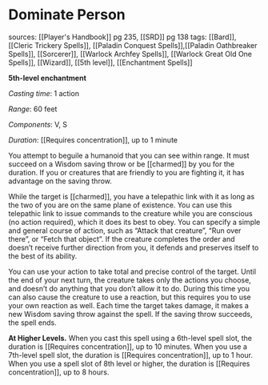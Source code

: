 # Dominate Person
sources: [[Player's Handbook]] pg 235, [[SRD]] pg 138
tags: [[Bard]], [[Cleric Trickery Spells]], [[Paladin Conquest Spells]],[[Paladin Oathbreaker Spells]], [[Sorcerer]], [[Warlock Archfey Spells]], [[Warlock Great Old One Spells]], [[Wizard]], [[5th level]], [[Enchantment Spells]]

**5th-level enchantment**

*Casting time*: 1 action

*Range*: 60 feet

*Components*: V, S

*Duration*: [[Requires concentration]], up to 1 minute

You attempt to beguile a humanoid that you can see within range. It must succeed on a Wisdom saving throw or be [[charmed]] by you for the duration. If you or creatures that are friendly to you are fighting it, it has advantage on the saving throw.

While the target is [[charmed]], you have a telepathic link with it as long as the two of you are on the same plane of existence. You can use this telepathic link to issue commands to the creature while you are conscious (no action required), which it does its best to obey. You can specify a simple and general course of action, such as “Attack that creature”, “Run over there”, or “Fetch that object”. If the creature completes the order and doesn’t receive further direction from you, it defends and preserves itself to the best of its ability.

You can use your action to take total and precise control of the target. Until the end of your next turn, the creature takes only the actions you choose, and doesn’t do anything that you don’t allow it to do. During this time you can also cause the creature to use a reaction, but this requires you to use your own reaction as well. Each time the target takes damage, it makes a new Wisdom saving throw against the spell. If the saving throw succeeds, the spell ends.

**At Higher Levels.** When you cast this spell using a 6th-level spell slot, the duration is [[Requires concentration]], up to 10 minutes. When you use a 7th-level spell slot, the duration is [[Requires concentration]], up to 1 hour. When you use a spell slot of 8th level or higher, the duration is [[Requires concentration]], up to 8 hours.
